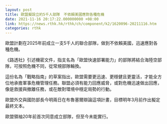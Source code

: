 ```yaml
---
layout: post
title: 歐盟擬設立約5千人部隊　不依賴美國應對各種危機
date: 2021-11-16 20:17:22.000000000 +08:00
link: https://news.rthk.hk/rthk/ch/component/k2/1620096-20211116.htm
categories: rthk
---
```


歐盟計劃在2025年前成立一支5千人的聯合部隊，做到不依賴美國，迅速應對各種危機。

《路透社》引述機密文件，指支名為「歐盟快速部署能力」的部隊將結合海陸空部隊，可按照危機不同，從常規部隊輪換。

這份名為「戰略指南」的草案指出，歐盟需要更迅速、更穩健且更靈活，才能全方位地承擔軍事危機管理任務。聯盟必須有能力回應威脅，或對危機迅速做出回應，像是救援與撤離任務，或在敵對環境中穩定局勢的行動。

歐盟外交與國防部長今明兩日在布魯塞爾辯論這項計畫，目標明年3月前作出擬定最終文本。

歐盟領袖20年前首次同意成立部隊，但至今未能實行。
